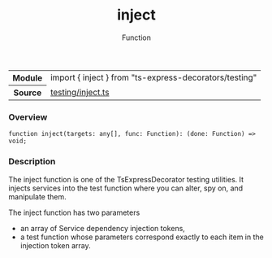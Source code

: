 <header class="symbol-info-header">    <h1 id="inject">inject</h1>    <label class="symbol-info-type-label function">Function</label>      </header>
<section class="symbol-info">      <table class="is-full-width">        <tbody>        <tr>          <th>Module</th>          <td>            <div class="lang-typescript">                <span class="token keyword">import</span> { inject }                 <span class="token keyword">from</span>                 <span class="token string">"ts-express-decorators/testing"</span>                            </div>          </td>        </tr>        <tr>          <th>Source</th>          <td>            <a href="https://romakita.github.io/ts-express-decorators/#//blob/v3.2.0/src/testing/inject.ts#L0-L0">                testing/inject.ts            </a>        </td>        </tr>                </tbody>      </table>    </section>

### Overview

<pre><code class="typescript-lang">function <span class="token function">inject</span><span class="token punctuation">(</span>targets<span class="token punctuation">:</span> <span class="token keyword">any</span><span class="token punctuation">[</span><span class="token punctuation">]</span><span class="token punctuation">,</span> func<span class="token punctuation">:</span> Function<span class="token punctuation">)</span><span class="token punctuation">:</span> <span class="token punctuation">(</span>done<span class="token punctuation">:</span> Function<span class="token punctuation">)</span> => <span class="token keyword">void</span><span class="token punctuation">;</span></code></pre>

### Description

The inject function is one of the TsExpressDecorator testing utilities.
It injects services into the test function where you can alter, spy on, and manipulate them.

The inject function has two parameters

* an array of Service dependency injection tokens,
* a test function whose parameters correspond exactly to each item in the injection token array.
